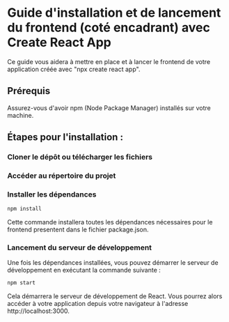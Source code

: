 # Guide d'installation et de lancement du frontend (coté encadrant) avec Create React App
Ce guide vous aidera à mettre en place et à lancer le frontend de votre application créée avec "npx create react app".

## Prérequis
Assurez-vous d'avoir npm (Node Package Manager) installés sur votre machine.

## Étapes pour l'installation :

### Cloner le dépôt ou télécharger les fichiers

### Accéder au répertoire du projet

### Installer les dépendances

```bash
npm install
```
Cette commande installera toutes les dépendances nécessaires pour le frontend presentent dans le fichier package.json.

### Lancement du serveur de développement
Une fois les dépendances installées, vous pouvez démarrer le serveur de développement en exécutant la commande suivante :

```bash
npm start
```
Cela démarrera le serveur de développement de React. Vous pourrez alors accéder à votre application depuis votre navigateur à l'adresse http://localhost:3000.

